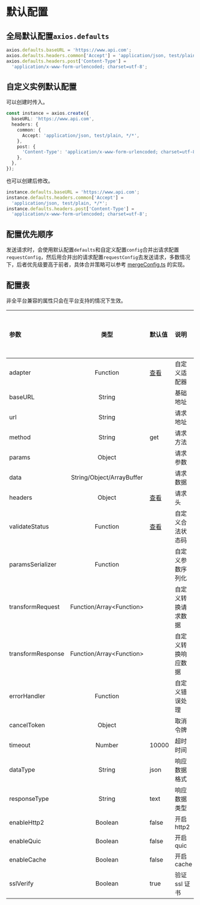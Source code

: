 # 默认配置

## 全局默认配置`axios.defaults`

```ts
axios.defaults.baseURL = 'https://www.api.com';
axios.defaults.headers.common['Accept'] = 'application/json, test/plain, */*';
axios.defaults.headers.post['Content-Type'] =
  'application/x-www-form-urlencoded; charset=utf-8';
```

## 自定义实例默认配置

可以创建时传入。

```ts
const instance = axios.create({
  baseURL: 'https://www.api.com',
  headers: {
    common: {
      Accept: 'application/json, test/plain, */*',
    },
    post: {
      'Content-Type': 'application/x-www-form-urlencoded; charset=utf-8',
    },
  },
});
```

也可以创建后修改。

```ts
instance.defaults.baseURL = 'https://www.api.com';
instance.defaults.headers.common['Accept'] =
  'application/json, test/plain, */*';
instance.defaults.headers.post['Content-Type'] =
  'application/x-www-form-urlencoded; charset=utf-8';
```

## 配置优先顺序

发送请求时，会使用默认配置`defaults`和自定义配置`config`合并出请求配置`requestConfig`，然后用合并出的请求配置`requestConfig`去发送请求，多数情况下，后者优先级要高于前者，具体合并策略可以参考 [mergeConfig.ts](https://github.com/early-autumn/axios-miniprogram/blob/master/src/core/mergeConfig.ts) 的实现。

## 配置表

非全平台兼容的属性只会在平台支持的情况下生效。

| 参数              |           类型            | 默认值                                                                                | 说明               | 全平台兼容 |
| :---------------- | :-----------------------: | :------------------------------------------------------------------------------------ | :----------------- | :--------- |
| adapter           |         Function          | [查看](https://github.com/early-autumn/axios-miniprogram/blob/master/src/defaults.ts) | 自定义适配器       | 是         |
| baseURL           |          String           |                                                                                       | 基础地址           | 是         |
| url               |          String           |                                                                                       | 请求地址           | 是         |
| method            |          String           | get                                                                                   | 请求方法           |            |
| params            |          Object           |                                                                                       | 请求参数           | 是         |
| data              | String/Object/ArrayBuffer |                                                                                       | 请求数据           | 是         |
| headers           |          Object           | [查看](https://github.com/early-autumn/axios-miniprogram/blob/master/src/defaults.ts) | 请求头             | 是         |
| validateStatus    |         Function          | [查看](https://github.com/early-autumn/axios-miniprogram/blob/master/src/defaults.ts) | 自定义合法状态码   | 是         |
| paramsSerializer  |         Function          |                                                                                       | 自定义参数序列化   | 是         |
| transformRequest  | Function/Array\<Function> |                                                                                       | 自定义转换请求数据 | 是         |
| transformResponse | Function/Array\<Function> |                                                                                       | 自定义转换响应数据 | 是         |
| errorHandler      |         Function          |                                                                                       | 自定义错误处理     | 是         |
| cancelToken       |          Object           |                                                                                       | 取消令牌           | 是         |
| timeout           |          Number           | 10000                                                                                 | 超时时间           |            |
| dataType          |          String           | json                                                                                  | 响应数据格式       | 是         |
| responseType      |          String           | text                                                                                  | 响应数据类型       | 是         |
| enableHttp2       |          Boolean          | false                                                                                 | 开启 http2         |            |
| enableQuic        |          Boolean          | false                                                                                 | 开启 quic          |            |
| enableCache       |          Boolean          | false                                                                                 | 开启 cache         |            |
| sslVerify         |          Boolean          | true                                                                                  | 验证 ssl 证书      |            |
